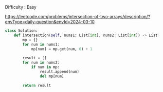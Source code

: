 Difficulty : Easy 

https://leetcode.com/problems/intersection-of-two-arrays/description/?envType=daily-question&envId=2024-03-10

```python
class Solution:
    def intersection(self, nums1: List[int], nums2: List[int]) -> List[int]:
        mp = {}
        for num in nums1:
            mp[num] = mp.get(num, 0) + 1
        
        result = []
        for num in nums2:
            if num in mp:
                result.append(num)
                del mp[num]
        
        return result


```
